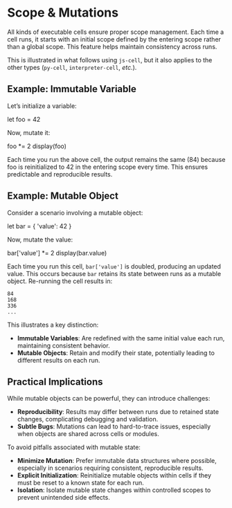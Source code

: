 # Scope & Mutations

All kinds of executable cells ensure proper scope management.
Each time a cell runs, it starts with an initial scope defined by the entering scope rather than a global scope.
This feature helps maintain consistency across runs.

This is illustrated in what follows using `js-cell`, but it also applies to the other types
(`py-cell`, `interpreter-cell`, *etc.*).

## Example: Immutable Variable

Let’s initialize a variable:

<js-cell>
let foo = 42
</js-cell>

Now, mutate it:

<js-cell>
foo *= 2
display(foo)
</js-cell>

Each time you run the above cell, the output remains the same (84) because foo is reinitialized to 42 in the entering
scope every time. This ensures predictable and reproducible results.

## Example: Mutable Object

Consider a scenario involving a mutable object:

<js-cell>
let bar = { 'value': 42 }
</js-cell>

Now, mutate the value:

<js-cell>
bar['value'] *= 2
display(bar.value)
</js-cell>

Each time you run this cell, `bar['value']` is doubled, producing an updated value.
This occurs because `bar` retains its state between runs as a mutable object. Re-running the cell results in:

```
84
168
336
...
```

This illustrates a key distinction:

*  **Immutable Variables**: Are redefined with the same initial value each run, maintaining consistent behavior.
*  **Mutable Objects**: Retain and modify their state, potentially leading to different results on each run.

## Practical Implications

While mutable objects can be powerful, they can introduce challenges:

*  **Reproducibility**: Results may differ between runs due to retained state changes, complicating debugging and validation.
*  **Subtle Bugs**: Mutations can lead to hard-to-trace issues, especially when objects are shared across cells or modules.

<note level='hint'>
To avoid pitfalls associated with mutable state:

*  **Minimize Mutation**: Prefer immutable data structures where possible, especially in scenarios requiring consistent,
   reproducible results.
*  **Explicit Initialization**: Reinitialize mutable objects within cells if they must be reset to a known state for
   each run.
*  **Isolation**: Isolate mutable state changes within controlled scopes to prevent unintended side effects.

</note>

